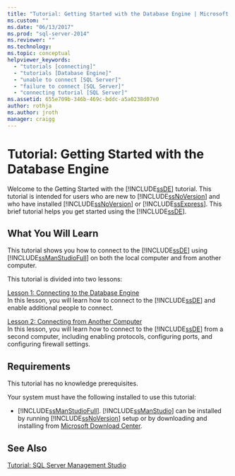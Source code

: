 ```yaml
---
title: "Tutorial: Getting Started with the Database Engine | Microsoft Docs"
ms.custom: ""
ms.date: "06/13/2017"
ms.prod: "sql-server-2014"
ms.reviewer: ""
ms.technology: 
ms.topic: conceptual
helpviewer_keywords: 
  - "tutorials [connecting]"
  - "tutorials [Database Engine]"
  - "unable to connect [SQL Server]"
  - "failure to connect [SQL Server]"
  - "connecting tutorial [SQL Server]"
ms.assetid: 655e709b-346b-469c-bddc-a5a0238d07e0
author: rothja
ms.author: jroth
manager: craigg
---
```

# Tutorial: Getting Started with the Database Engine
  Welcome to the Getting Started with the [!INCLUDE[ssDE](../includes/ssde-md.md)] tutorial. This tutorial is intended for users who are new to [!INCLUDE[ssNoVersion](../includes/ssnoversion-md.md)] and who have installed [!INCLUDE[ssNoVersion](../includes/ssnoversion-md.md)] or [!INCLUDE[ssExpress](../includes/ssexpress-md.md)]. This brief tutorial helps you get started using the [!INCLUDE[ssDE](../includes/ssde-md.md)].  
  
## What You Will Learn  
 This tutorial shows you how to connect to the [!INCLUDE[ssDE](../includes/ssde-md.md)] using [!INCLUDE[ssManStudioFull](../includes/ssmanstudiofull-md.md)] on both the local computer and from another computer.  
  
 This tutorial is divided into two lessons:  
  
 [Lesson 1: Connecting to the Database Engine](lesson-1-connecting-to-the-database-engine.md)  
 In this lesson, you will learn how to connect to the [!INCLUDE[ssDE](../includes/ssde-md.md)] and enable additional people to connect.  
  
 [Lesson 2: Connecting from Another Computer](lesson-2-connecting-from-another-computer.md)  
 In this lesson, you will learn how to connect to the [!INCLUDE[ssDE](../includes/ssde-md.md)] from a second computer, including enabling protocols, configuring ports, and configuring firewall settings.  
  
## Requirements  
 This tutorial has no knowledge prerequisites.  
  
 Your system must have the following installed to use this tutorial:  
  
-   [!INCLUDE[ssManStudioFull](../includes/ssmanstudiofull-md.md)]. [!INCLUDE[ssManStudio](../includes/ssmanstudio-md.md)] can be installed by running [!INCLUDE[ssNoVersion](../includes/ssnoversion-md.md)] setup or by downloading and installing from [Microsoft Download Center](http://go.microsoft.com/fwlink/?LinkId=144346).  
  
## See Also  
 [Tutorial: SQL Server Management Studio](../ssms/tutorials/tutorial-sql-server-management-studio.md)  
  
  
